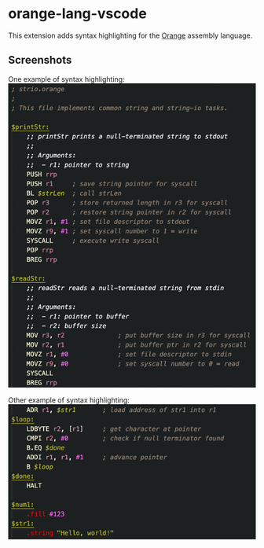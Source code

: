 # orange-lang-vscode

This extension adds syntax highlighting for the [Orange](https://github.com/dnsge/orange) assembly language.

## Screenshots

One example of syntax highlighting:
![Syntax Highlighting 1](./images/screenshot1.png)

Other example of syntax highlighting:
![Syntax Highlighting 2](./images/screenshot2.png)
